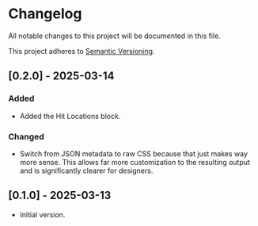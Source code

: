 # Changelog

All notable changes to this project will be documented in this file.

This project adheres to [Semantic Versioning](https://semver.org/spec/v2.0.0.html).

## [0.2.0] - 2025-03-14

### Added

- Added the Hit Locations block.

### Changed

- Switch from JSON metadata to raw CSS because that just makes way more sense. This allows far more customization to the resulting output and is significantly clearer for designers.

## [0.1.0] - 2025-03-13

- Initial version.
